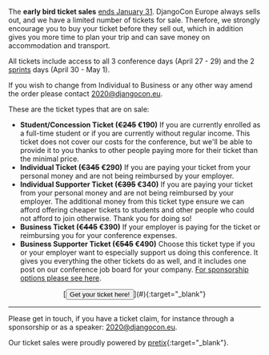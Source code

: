 The **early bird ticket sales** <u>ends January 31</u>. DjangoCon Europe always sells out, and we have a limited number of tickets for sale. Therefore, we strongly encourage you to buy your ticket before they sell out, which in addition gives you more time to plan your trip and can save money on accommodation and transport.

All tickets include access to all 3 conference days (April 27 - 29) and the 2 [sprints](#) days (April 30 - May 1). 

If you wish to change from Individual to Business or any other way amend the order please contact [2020@djangocon.eu](mailto:2020@djangocon.eu).

These are the ticket types that are on sale:

* <strong>Student/Concession Ticket (<del>€245</del> €190)</strong>
If you are currently enrolled as a full-time student or if you are currently without regular income. This ticket does not cover our costs for the conference, but we'll be able to provide it to you thanks to other people paying more for their ticket than the minimal price.
* <strong>Individual Ticket (<del>€345</del> €290)</strong>
If you are paying your ticket from your personal money and are not being reimbursed by your employer.
* <strong>Individual Supporter Ticket (<del>€395</del> €340)</strong>
If you are paying your ticket from your personal money and are not being reimbursed by your employer. The additional money from this ticket type ensure we can afford offering cheaper tickets to students and other people who could not afford to join otherwise. Thank you for doing so!
* <strong>Business Ticket (<del>€445</del> €390)</strong>
If your employer is paying for the ticket or reimbursing you for your conference expenses.
* <strong>Business Supporter Ticket (<del>€545</del> €490)</strong>
Choose this ticket type if you or your employer want to especially support us doing this conference. It gives you everything the other tickets do as well, and it includes one post on our conference job board for your company.
[For sponsorship options please see here](#).

<center>[<button class="btn">Get your ticket here!</button>](#){:target="_blank"}</center>

---

Please get in touch, if you have a ticket claim, for instance through a sponsorship or as a speaker: [2020@djangocon.eu](mailto:2019@djangocon.eu).

Our ticket sales were proudly powered by [pretix](https://pretix.eu/about/en/){:target="_blank"}.
